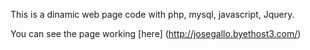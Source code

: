 This is a dinamic web page code with php, mysql, javascript, Jquery.

You can see the page working [here] (http://josegallo.byethost3.com/)
